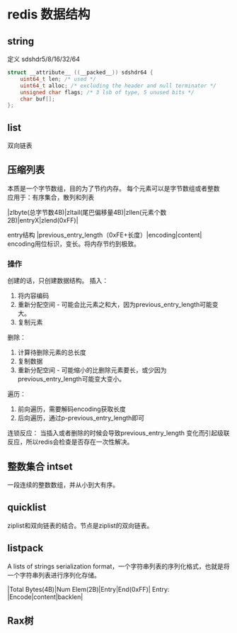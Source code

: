 # redis 数据结构
## string

定义 sdshdr5/8/16/32/64
```C
struct __attribute__ ((__packed__)) sdshdr64 {
    uint64_t len; /* used */
    uint64_t alloc; /* excluding the header and null terminator */
    unsigned char flags; /* 3 lsb of type, 5 unused bits */
    char buf[];
};
```

## list
双向链表

## 压缩列表

本质是一个字节数组，目的为了节约内存。
每个元素可以是字节数组或者整数  
应用于：有序集合，散列和列表

|zlbyte(总字节数4B)|zltail(尾巴偏移量4B)|zllen(元素个数2B)|entryX|zlend(0xFF)|

entry结构
|previous_entry_length（0xFE+长度）|encoding|content|
encoding用位标识，变长。将内存节约到极致。

### 操作
创建的话，只创建数据结构。
插入：
1. 将内容编码
2. 重新分配空间 - 可能会比元素之和大，因为previous_entry_length可能变大。
3. 复制元素

删除：
1. 计算待删除元素的总长度
2. 复制数据
3. 重新分配空间 - 可能缩小的比删除元素要长，或少因为previous_entry_length可能变大变小。

遍历：
1. 前向遍历，需要解码encoding获取长度
2. 后向遍历，通过p-previous_entry_length即可

连锁反应：
当插入或者删除的时候会导致previous_entry_length 变化而引起级联反应，所以redis会检查是否存在一次性解决。

## 整数集合 intset
一段连续的整数数组，并从小到大有序。

## quicklist
ziplist和双向链表的结合。节点是ziplist的双向链表。

## listpack
A lists of strings serialization format，一个字符串列表的序列化格式，也就是将一个字符串列表进行序列化存储。

|Total Bytes(4B)|Num Elem(2B)|Entry|End(0xFF)|
Entry:
|Encode|content|backlen|

## Rax树